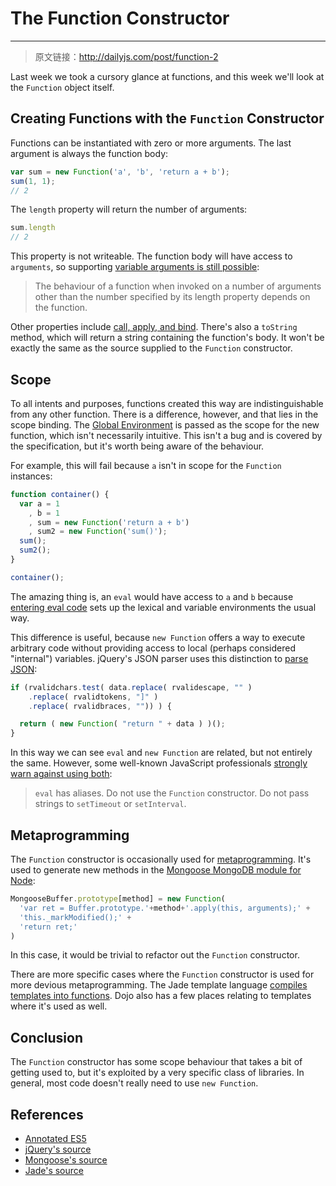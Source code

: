 # The Function Constructor

------

> 原文链接：http://dailyjs.com/post/function-2

Last week we took a cursory glance at functions, and this week we'll look at the `Function` object itself.

## Creating Functions with the `Function` Constructor
Functions can be instantiated with zero or more arguments. The last argument is always the function body:

```javascript
var sum = new Function('a', 'b', 'return a + b');
sum(1, 1);
// 2
```

The `length` property will return the number of arguments:

```javascript
sum.length
// 2
```

This property is not writeable. The function body will have access to `arguments`, so supporting [variable arguments is still possible](http://es5.github.io/#x15.3.5.1):

> The behaviour of a function when invoked on a number of arguments other than the number specified by its length property depends on the function.

Other properties include [call, apply, and bind](this-binding.html). There's also a `toString` method, which will return a string containing the function's body. It won't be exactly the same as the source supplied to the `Function` constructor.

## Scope
To all intents and purposes, functions created this way are indistinguishable from any other function. There is a difference, however, and that lies in the scope binding. The [Global Environment](http://es5.github.io/#x10.2.3) is passed as the scope for the new function, which isn't necessarily intuitive. This isn't a bug and is covered by the specification, but it's worth being aware of the behaviour.

For example, this will fail because `a` isn't in scope for the `Function` instances:

```javascript
function container() {
  var a = 1
    , b = 1
    , sum = new Function('return a + b')
    , sum2 = new Function('sum()');
  sum();
  sum2();
}

container();
```

The amazing thing is, an `eval` would have access to `a` and `b` because [entering eval code](http://es5.github.io/#x10.4.2) sets up the lexical and variable environments the usual way.

This difference is useful, because `new Function` offers a way to execute arbitrary code without providing access to local (perhaps considered "internal") variables. jQuery's JSON parser uses this distinction to [parse JSON](https://github.com/jquery/jquery/blob/f5fd41252e3ae48a655c5da4a0b2910bb897b6ed/src/core.js#L501):

```javascript
if (rvalidchars.test( data.replace( rvalidescape, "" )
    .replace( rvalidtokens, "]" )
    .replace( rvalidbraces, "")) ) {

  return ( new Function( "return " + data ) )();
}
```

In this way we can see `eval` and `new Function` are related, but not entirely the same. However, some well-known JavaScript professionals [strongly warn against using both](http://javascript.crockford.com/code.html):

> `eval` has aliases. Do not use the `Function` constructor. Do not pass strings to `setTimeout` or `setInterval`.

## Metaprogramming

The `Function` constructor is occasionally used for [metaprogramming](http://en.wikipedia.org/wiki/Metaprogramming). It's used to generate new methods in the [Mongoose MongoDB module for Node](https://github.com/LearnBoost/mongoose/blob/35d8eea943ef8f3ca8706ad39ab6ea2e74a166d0/lib/types/buffer.js#L147-151):

```javascript
MongooseBuffer.prototype[method] = new Function(
  'var ret = Buffer.prototype.'+method+'.apply(this, arguments);' +
  'this._markModified();' +
  'return ret;'
)
```

In this case, it would be trivial to refactor out the `Function` constructor.

There are more specific cases where the `Function` constructor is used for more devious metaprogramming. The Jade template language [compiles templates into functions](https://github.com/visionmedia/jade/blob/e805f6a2d5eb80c680e7bbddd3ea4390b2808c2e/lib/jade.js#L143-160). Dojo also has a few places relating to templates where it's used as well.

## Conclusion

The `Function` constructor has some scope behaviour that takes a bit of getting used to, but it's exploited by a very specific class of libraries. In general, most code doesn't really need to use `new Function`.

## References
- [Annotated ES5](http://es5.github.io/)
- [jQuery's source](https://github.com/jquery/jquery/)
- [Mongoose's source](https://github.com/LearnBoost/mongoose)
- [Jade's source](https://github.com/visionmedia/jade)
